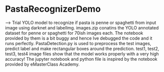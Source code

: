 # PastaRecognizerDemo
--> Trial YOLO model to recognize if pasta is penne or spaghetti from input image using darknet and labelImg.
images.zip conatins the YOLO annotated dataset for penne or spaghetti for 70ish images each.
The notebook provided by them is a bit buggy and hence Ive debugged the code and it runs perfectly.
PastaDetection.py is used to preprocess the test images, predict label and make rectangular boxes around the prediction.
test1, test2, test3, test4 image files show that the model works properly with a very high accuracy!
The jupyter notebook and python file is inspired by the notebook provided by eMasterClass Academy.
